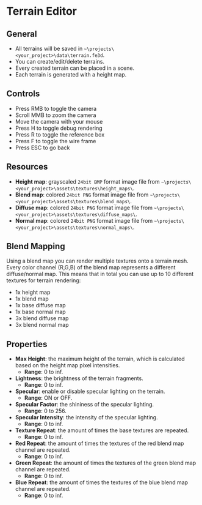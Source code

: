 # Terrain Editor

## General

- All terrains will be saved in `~\projects\<your_project>\data\terrain.fe3d`.
- You can create/edit/delete terrains.
- Every created terrain can be placed in a scene.
- Each terrain is generated with a height map.

## Controls

- Press RMB to toggle the camera
- Scroll MMB to zoom the camera
- Move the camera with your mouse
- Press H to toggle debug rendering
- Press R to toggle the reference box
- Press F to toggle the wire frame
- Press ESC to go back

## Resources

- **Height map**: grayscaled `24bit BMP` format image file from `~\projects\<your_project>\assets\textures\height_maps\`.
- **Blend map**: colored `24bit PNG` format image file from `~\projects\<your_project>\assets\textures\blend_maps\`.
- **Diffuse map**: colored `24bit PNG` format image file from `~\projects\<your_project>\assets\textures\diffuse_maps\`.
- **Normal map**: colored `24bit PNG` format image file from `~\projects\<your_project>\assets\textures\normal_maps\`.

## Blend Mapping

Using a blend map you can render multiple textures onto a terrain mesh. Every color channel (R,G,B) of the blend map represents a different diffuse/normal map. This means that in total you can use up to 10 different textures for terrain rendering:

- 1x height map
- 1x blend map
- 1x base diffuse map
- 1x base normal map
- 3x blend diffuse map
- 3x blend normal map

## Properties

- **Max Height**: the maximum height of the terrain, which is calculated based on the height map pixel intensities.
  - **Range**: 0 to inf.
- **Lightness**: the brightness of the terrain fragments.
  - **Range**: 0 to inf.
- **Specular**: enable or disable specular lighting on the terrain.
  - **Range**: ON or OFF.
- **Specular Factor**: the shininess of the specular lighting.
  - **Range**: 0 to 256.
- **Specular Intensity**: the intensity of the specular lighting.
  - **Range**: 0 to inf.
- **Texture Repeat**: the amount of times the base textures are repeated.
  - **Range**: 0 to inf.
- **Red Repeat**: the amount of times the textures of the red blend map channel are repeated.
  - **Range**: 0 to inf.
- **Green Repeat**: the amount of times the textures of the green blend map channel are repeated.
  - **Range**: 0 to inf.
- **Blue Repeat**: the amount of times the textures of the blue blend map channel are repeated.
  - **Range**: 0 to inf.
